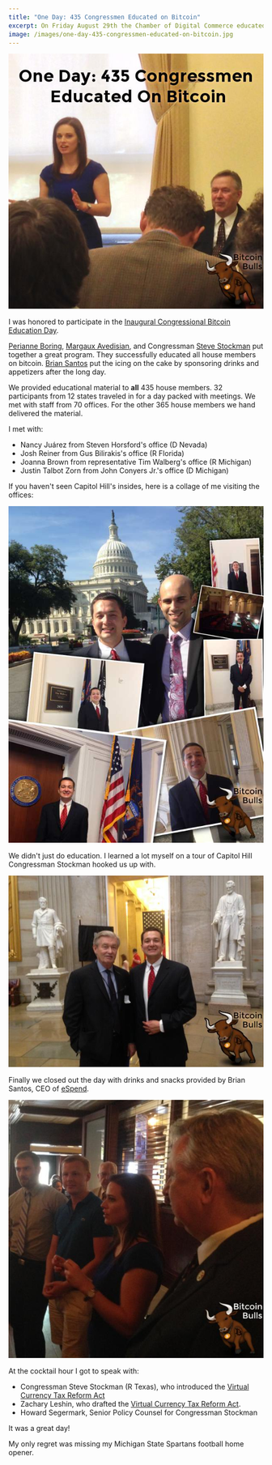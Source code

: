 ```yaml
---
title: "One Day: 435 Congressmen Educated on Bitcoin"
excerpt: On Friday August 29th the Chamber of Digital Commerce educated all 435 congressional offices on bitcoin.
image: /images/one-day-435-congressmen-educated-on-bitcoin.jpg
---
```


![Perianne Boring and Representative Steve Stockman kick off Congressional Bitcoin Education Day](/images/one-day-435-congressmen-educated-on-bitcoin.jpg "Perianne Boring and Representative Steve Stockman kick off Congressional Bitcoin Education Day")

I was honored to participate in the [Inaugural Congressional Bitcoin Education Day](http://www.digitalchamber.org/btc-education-day.html).

[Perianne Boring](https://twitter.com/PerianneDC), [Margaux Avedisian](https://twitter.com/MargauxWithAnX), and Congressman [Steve Stockman](https://twitter.com/SteveWorks4You) put together a great program. They successfully educated all house members on bitcoin. [Brian Santos](https://twitter.com/BrianSantoshi) put the icing on the cake by sponsoring drinks and appetizers after the long day. 

We provided educational material to **all** 435 house members. 32 participants from 12 states traveled in for a day packed with meetings. We met with staff from 70 offices. For the other 365 house members we hand delivered the material.

I met with: 

* Nancy Juárez from Steven Horsford's office (D Nevada)
* Josh Reiner from Gus Bilirakis's office (R Florida)
* Joanna Brown from representative Tim Walberg's office (R Michigan)
* Justin Talbot Zorn from John Conyers Jr.'s office (D Michigan)

If you haven't seen Capitol Hill's insides, here is a collage of me visiting the offices:

![David Smith visiting congressional offices](/images/dave-bitcoin-edu-day-collage.jpg)

We didn't just do education. I learned a lot myself on a tour of Capitol Hill Congressman Stockman hooked us up with.

![Bob Anderson and David Smith touring Capitol Hill](/images/bob-anderson-david-smith.jpg)


Finally we closed out the day with drinks and snacks provided by Brian Santos, CEO of [eSpend](http://www.espend.com/).

![Perianne Boring and Representative Steve Stockman closing out the event](/images/congressional-education-day-close-out.jpg)

At the cocktail hour I got to speak with:

 * Congressman Steve Stockman (R Texas), who introduced the [Virtual Currency Tax Reform Act](https://www.govtrack.us/congress/bills/113/hr4602/text)
 * Zachary Leshin, who drafted the [Virtual Currency Tax Reform Act](http://stockman.house.gov/media-center/press-releases/stockman-plans-to-introduce-the-virtual-currency-tax-reform-act).
 * Howard Segermark, Senior Policy Counsel for Congressman Stockman


It was a great day!

My only regret was missing my Michigan State Spartans football home opener.